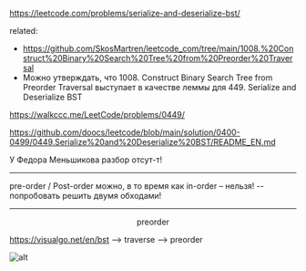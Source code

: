 https://leetcode.com/problems/serialize-and-deserialize-bst/

related:
- https://github.com/SkosMartren/leetcode_com/tree/main/1008.%20Construct%20Binary%20Search%20Tree%20from%20Preorder%20Traversal
- Можно утверждать, что 1008. Construct Binary Search Tree from Preorder Traversal выступает в качестве леммы для  449. Serialize and Deserialize BST

https://walkccc.me/LeetCode/problems/0449/

https://github.com/doocs/leetcode/blob/main/solution/0400-0499/0449.Serialize%20and%20Deserialize%20BST/README_EN.md

У Федора Меньшикова разбор отсут-т!

______

pre-order / Post-order можно, в то время как in-order – нельзя! -- попробовать решить двумя обходами!

______

<p align="center">preorder</p>

https://visualgo.net/en/bst --> traverse --> preorder

![alt](https://github.com/SkosMartren/useful-materials/blob/main/travel_tree_three.png)
